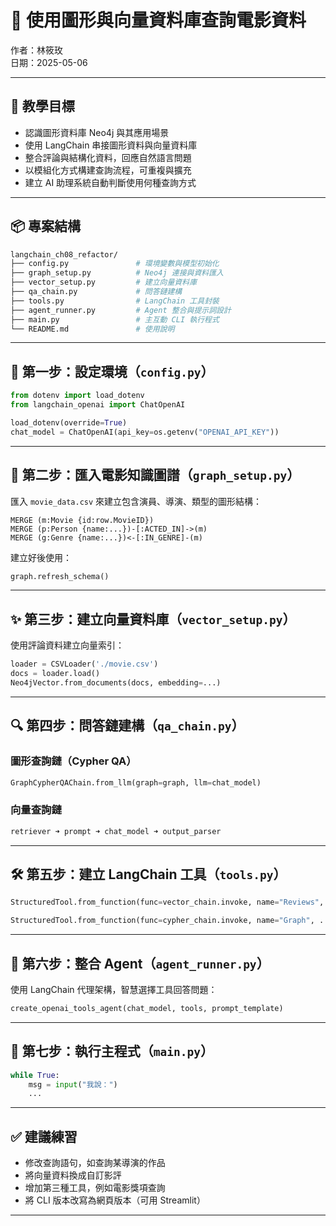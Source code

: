 # 📘 使用圖形與向量資料庫查詢電影資料

作者：林筱玫  
日期：2025-05-06

---

## 🎯 教學目標

- 認識圖形資料庫 Neo4j 與其應用場景
- 使用 LangChain 串接圖形資料與向量資料庫
- 整合評論與結構化資料，回應自然語言問題
- 以模組化方式構建查詢流程，可重複與擴充
- 建立 AI 助理系統自動判斷使用何種查詢方式

---

## 📦 專案結構

```bash
langchain_ch08_refactor/
├── config.py               # 環境變數與模型初始化
├── graph_setup.py          # Neo4j 連接與資料匯入
├── vector_setup.py         # 建立向量資料庫
├── qa_chain.py             # 問答鏈建構
├── tools.py                # LangChain 工具封裝
├── agent_runner.py         # Agent 整合與提示詞設計
├── main.py                 # 主互動 CLI 執行程式
└── README.md               # 使用說明
```

---

## 🔧 第一步：設定環境（`config.py`）

```python
from dotenv import load_dotenv
from langchain_openai import ChatOpenAI

load_dotenv(override=True)
chat_model = ChatOpenAI(api_key=os.getenv("OPENAI_API_KEY"))
```

---

## 🧠 第二步：匯入電影知識圖譜（`graph_setup.py`）

匯入 `movie_data.csv` 來建立包含演員、導演、類型的圖形結構：

```cypher
MERGE (m:Movie {id:row.MovieID})
MERGE (p:Person {name:...})-[:ACTED_IN]->(m)
MERGE (g:Genre {name:...})<-[:IN_GENRE]-(m)
```

建立好後使用：

```python
graph.refresh_schema()
```

---

## ✨ 第三步：建立向量資料庫（`vector_setup.py`）

使用評論資料建立向量索引：

```python
loader = CSVLoader('./movie.csv')
docs = loader.load()
Neo4jVector.from_documents(docs, embedding=...)
```

---

## 🔍 第四步：問答鏈建構（`qa_chain.py`）

### 圖形查詢鏈（Cypher QA）
```python
GraphCypherQAChain.from_llm(graph=graph, llm=chat_model)
```

### 向量查詢鏈
```python
retriever ➜ prompt ➜ chat_model ➜ output_parser
```

---

## 🛠 第五步：建立 LangChain 工具（`tools.py`）

```python
StructuredTool.from_function(func=vector_chain.invoke, name="Reviews", ...)
```

```python
StructuredTool.from_function(func=cypher_chain.invoke, name="Graph", ...)
```

---

## 🤖 第六步：整合 Agent（`agent_runner.py`）

使用 LangChain 代理架構，智慧選擇工具回答問題：

```python
create_openai_tools_agent(chat_model, tools, prompt_template)
```

---

## 💬 第七步：執行主程式（`main.py`）

```python
while True:
    msg = input("我說：")
    ...
```

---

## ✅ 建議練習

- 修改查詢語句，如查詢某導演的作品
- 將向量資料換成自訂影評
- 增加第三種工具，例如電影獎項查詢
- 將 CLI 版本改寫為網頁版本（可用 Streamlit）

---

